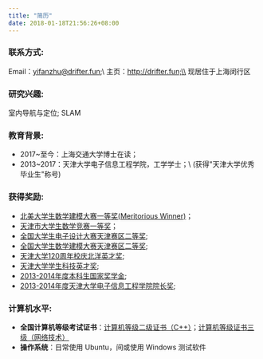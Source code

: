 ```yaml
---
title: "简历"
date: 2018-01-18T21:56:26+08:00
---
```

### **联系方式:**
Email：yifanzhu@drifter.fun;\\
主页：http://drifter.fun;\\
现居住于上海闵行区


### **研究兴趣:**
室内导航与定位; SLAM


### **教育背景:**
+ 2017~至今：上海交通大学博士在读；<br>
+ 2013~2017：天津大学电子信息工程学院，工学学士；\\
(获得"天津大学优秀毕业生"称号)<br>

### **获得奖励:**
+ [北美大学生数学建模大赛一等奖(Meritorious Winner)](http://www.drifter.fun/resume/pdf/a.pdf)；<br>
+ [天津市大学生数学竞赛一等奖](http://www.drifter.fun/resume/pdf/b.pdf)；<br>
+ [全国大学生电子设计大赛天津赛区二等奖](http://www.drifter.fun/resume/pdf/c.pdf);<br>
+ [全国大学生数学建模大赛天津赛区二等奖](http://www.drifter.fun/resume/pdf/d.pdf);<br>
+ [天津大学120周年校庆北洋英才奖](http://www.drifter.fun/resume/pdf/e.pdf);<br>
+ [天津大学学生科技英才奖](http://www.drifter.fun/resume/pdf/f.pdf);<br>
+ [2013-2014年度本科生国家奖学金](http://www.drifter.fun/resume/pdf/g.pdf);<br>
+ [2013-2014年度天津大学电子信息工程学院院长奖](http://www.drifter.fun/resume/pdf/h.pdf);<br>

### **计算机水平:**
+ **全国计算机等级考试证书**：[计算机等级二级证书（C++）](http://www.drifter.fun/resume/pdf/i.pdf)；[计算机等级证书三级（网络技术）](http://www.drifter.fun/resume/pdf/j.pdf)<br>
+ **操作系统**：日常使用 Ubuntu，间或使用 Windows 测试软件


